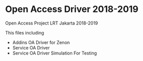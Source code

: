 # Open Access Driver 2018-2019

Open Access Project LRT Jakarta 2018-2019

This files including
- Addins OA Driver for Zenon
- Service OA Driver 
- Service OA Driver Simulation For Testing
